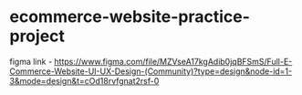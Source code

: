 # ecommerce-website-practice-project
figma link - https://www.figma.com/file/MZVseA17kgAdib0jqBFSmS/Full-E-Commerce-Website-UI-UX-Design-(Community)?type=design&node-id=1-3&mode=design&t=cOd18rvfgnat2rsf-0
